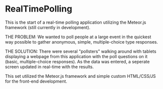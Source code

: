 RealTimePolling
===============

This is the start of a real-time polling application utilizing the Meteor.js framework (still currently in development). 

THE PROBLEM:
We wanted to poll people at a large event in the quickest way possible to gather anonymous, simple, multiple-choice type responses. 

THE SOLUTION:
There were several "pollsters" walking around with tablets displaying a webpage from this application with the poll questions on it (basic, multiple-choice responses).  As the data was entered, a seperate screen updated in real-time with the results. 

This set utilized the Meteor.js framework and simple custom HTML/CSS/JS for the front-end development.
